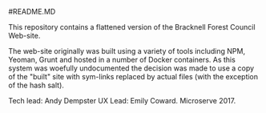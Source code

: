 #README.MD

This repository contains a flattened version of the Bracknell Forest Council 
Web-site.

The web-site originally was built using a variety of tools including NPM, 
Yeoman, Grunt and hosted in a number of Docker containers. As this system was
woefully undocumented the decision was made to use a copy of the "built" site
with sym-links replaced by actual files (with the exception of the hash salt).

Tech lead: Andy Dempster
UX Lead: Emily Coward.
Microserve 2017.